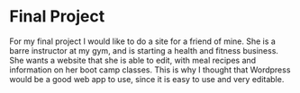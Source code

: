 # Final Project

For my final project I would like to do a site for a friend of mine. She is a barre instructor at my gym, and is starting a health and fitness business. She wants a website that she is able to edit, with meal recipes and information on her boot camp classes. This is why I thought that Wordpress would be a good web app to use, since it is easy to use and very editable. 
